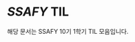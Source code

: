 # *SSAFY* TIL

해당 문서는 SSAFY 10기 1학기 TIL 모음입니다.

[2023 - 07]: https://github.com/SSAFY10kim/TIL/tree/master/7%EC%9B%94%20TIL

